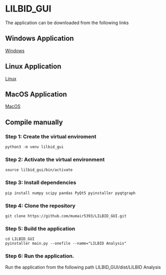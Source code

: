 # LILBID_GUI

The application can be downloaded from the following links

## Windows Application
[Windows](https://www.dropbox.com/s/vv7orh5g21z2icj/LILBiD_Analysis.exe?dl=0)

## Linux Application
[Linux](https://www.dropbox.com/s/nt8060usm37rjc2/LILBID_Analysis?dl=0)

## MacOS Application
[MacOS](https://www.dropbox.com/s/wi4uu58vlp5377i/LILBID%20Analysis.zip?dl=0)

## Compile manually
### Step 1: Create the virtual enviroment
`python3 -m venv lilbid_gui`

### Step 2: Activate the virtual environment
`source lilbid_gui/bin/activate`

### Step 3: Install dependencies
`pip install numpy scipy pandas PyQt5 pyinstaller pyqtgraph`

### Step 4: Clone the repository
`git clone https://github.com/mumair5393/LILBID_GUI.git`

### Step 5: Build the application
`cd LILBID_GUI`<br>
`pyinstaller main.py --onefile --name="LILBID Analysis"`

### Step 6: Run the application.
Run the application from the following path LILBID_GUI/dist/LILBID Analysis
